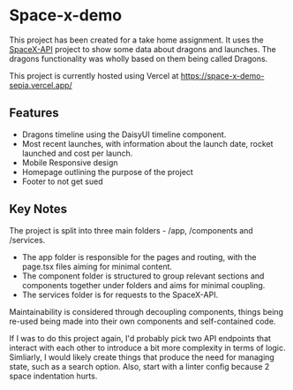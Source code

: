 # Space-x-demo

This project has been created for a take home assignment. It uses the [SpaceX-API](https://github.com/r-spacex/SpaceX-API/tree/master) project to show some data about dragons and launches. The dragons functionality was wholly based on them being called Dragons.

This project is currently hosted using Vercel at https://space-x-demo-sepia.vercel.app/

## Features

- Dragons timeline using the DaisyUI timeline component.
- Most recent launches, with information about the launch date, rocket launched and cost per launch.
- Mobile Responsive design
- Homepage outlining the purpose of the project
- Footer to not get sued

## Key Notes

The project is split into three main folders - /app, /components and /services.

- The app folder is responsible for the pages and routing, with the page.tsx files aiming for minimal content.
- The component folder is structured to group relevant sections and components together under folders and aims for minimal coupling.
- The services folder is for requests to the SpaceX-API.

Maintainability is considered through decoupling components, things being re-used being made into their own components and self-contained code.

If I was to do this project again, I'd probably pick two API endpoints that interact with each other to introduce a bit more complexity in terms of logic. Simliarly, I would likely create things that produce the need for managing state, such as a search option. Also, start with a linter config because 2 space indentation hurts.
